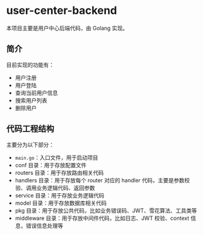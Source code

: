 # user-center-backend
本项目主要是用户中心后端代码，由 Golang 实现。

## 简介
目前实现的功能有：
- 用户注册
- 用户登陆
- 查询当前用户信息
- 搜索用户列表
- 删除用户

## 代码工程结构

主要分为以下部分：
- `main.go`：入口文件，用于启动项目
- conf 目录：用于存放配置文件
- routers 目录：用于存放路由相关代码
- handlers 目录：用于存放每个 router 对应的 handler 代码，主要是参数校验、调用业务逻辑代码、返回参数
- service 目录：用于存放业务逻辑代码
- model 目录：用于存放数据库相关代码
- pkg 目录：用于存放公共代码，比如业务错误码、JWT、雪花算法、工具类等
- middleware 目录：用于存放中间件代码，比如日志、JWT 校验、context 信息，错误信息处理等
